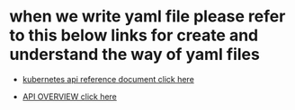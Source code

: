 # when we write yaml file please refer to this below links for create and understand the way of yaml files 

* [kubernetes api reference document click here](https://kubernetes.io/docs/reference/) 

* [API OVERVIEW click here](https://kubernetes.io/docs/reference/generated/kubernetes-api/v1.22/)


